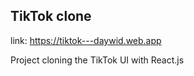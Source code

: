 ## TikTok clone
link: https://tiktok---daywid.web.app
 
 Project cloning the TikTok UI with React.js
